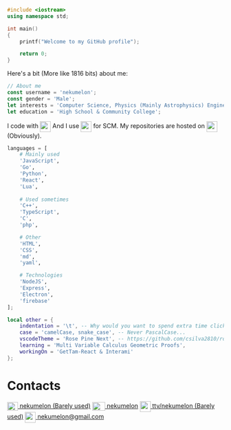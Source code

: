 
```c++
#include <iostream>
using namespace std;

int main()
{
    printf("Welcome to my GitHub profile");

    return 0;
}

```
Here's a bit (More like 1816 bits) about me:
```js
// About me
const username = 'nekumelon';
const gender = 'Male';
let interests = 'Computer Science, Physics (Mainly Astrophysics) Engineering, Math and Mechanical Keyboards';
let education = 'High School & Community College';
```

I code with <a href='https://code.visualstudio.com/'><img src='https://upload.wikimedia.org/wikipedia/commons/thumb/9/9a/Visual_Studio_Code_1.35_icon.svg/512px-Visual_Studio_Code_1.35_icon.svg.png' width=25px height=25px align='center'></a> And I use <a href='https://git-scm.com/'><img src='https://upload.wikimedia.org/wikipedia/commons/thumb/a/ad/Git-icon-black.svg/1024px-Git-icon-black.svg.png' width=25px height=25px align='center'></a> for SCM. My repositories are hosted on <a href='https://github.com/'><img src='https://upload.wikimedia.org/wikipedia/commons/thumb/9/91/Octicons-mark-github.svg/600px-Octicons-mark-github.svg.png' width=25px height=25px align='center'></a> (Obviously). 

```python
languages = [
	# Mainly used
	'JavaScript',
	'Go',
	'Python',
	'React',
	'Lua',
	
	# Used sometimes
	'C++',
	'TypeScript',
	'C',
	'php',

	# Other
	'HTML',
	'CSS',
	'md',
	'yaml',

	# Technologies
	'NodeJS',
	'Express',
	'Electron',
	'firebase'
];
```

```Lua
local other = {
	indentation = '\t', -- Why would you want to spend extra time clicking space 2-8 times?????
	case = 'camelCase, snake_case', -- Never PascalCase...
	vscodeTheme = 'Rose Pine Next', -- https://github.com/csilva2810/rose-pine-next
	learning = 'Multi Variable Calculus Geometric Proofs',
	workingOn = 'GetTam-React & Interami'
};
```

# Contacts
<a href='https://www.twitter.com/nekumelon'><img src='https://upload.wikimedia.org/wikipedia/sco/thumb/9/9f/Twitter_bird_logo_2012.svg/172px-Twitter_bird_logo_2012.svg.png' width=25px height=20px align='center'> nekumelon (Barely used)</a>
<a href='https://www.youtube.com/nekumelon'><img src='https://upload.wikimedia.org/wikipedia/commons/thumb/0/09/YouTube_full-color_icon_%282017%29.svg/1920px-YouTube_full-color_icon_%282017%29.svg.png' width=30px height=20px align='center'> nekumelon</a>
<a href='https://www.twitch.tv/nekumelon'><img src='https://seeklogo.com/images/T/twitch-logo-4931D91F85-seeklogo.com.png' width=25px height=25px align='center'> ttv/nekumelon (Barely used)</a>
<a href='https://mail.google.com/mail/?view=cm&fs=1&to=nekumelon@gmail.com'><img src='https://upload.wikimedia.org/wikipedia/commons/thumb/7/7e/Gmail_icon_%282020%29.svg/512px-Gmail_icon_%282020%29.svg.png' width=25px align='center'> nekumelon@gmail.com</a>
